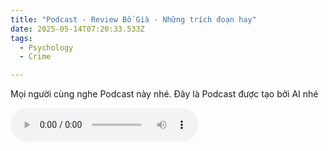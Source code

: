 ```yaml
---
title: "Podcast - Review Bố Già - Những trích đoạn hay"
date: 2025-05-14T07:20:33.533Z
tags:
  - Psychology
  - Crime

---
```

Mọi người cùng nghe Podcast này nhé. Đây là Podcast được tạo bởi AI nhé


<audio src="https://podcast.dunghoang.net/audio/@bookaholic/review-sach-b-gia-mario-puzo.mp3" controls>
Your browser does not support the audio tag.
</audio>
